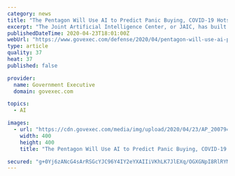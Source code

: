 ```yaml
---
category: news
title: "The Pentagon Will Use AI to Predict Panic Buying, COVID-19 Hotspots"
excerpt: "The Joint Artificial Intelligence Center, or JAIC, has built a prototype AI tool that uses a wide variety of data streams to predict COVID-19 hotspots and related logistics and supply-chain problems. “You have to be looking a little in the future,” said Nand Mulchandani, chief technical officer at the JAIC. Dubbed Salus, for the Roman ..."
publishedDateTime: 2020-04-23T18:01:00Z
webUrl: "https://www.govexec.com/defense/2020/04/pentagon-will-use-ai-predict-panic-buying-covid-19-hotspots/164836/?oref=ge-category-lander-featured-river"
type: article
quality: 37
heat: 37
published: false

provider:
  name: Government Executive
  domain: govexec.com

topics:
  - AI

images:
  - url: "https://cdn.govexec.com/media/img/upload/2020/04/23/AP_20079457104122-/open-graph.jpg"
    width: 400
    height: 400
    title: "The Pentagon Will Use AI to Predict Panic Buying, COVID-19 Hotspots"

secured: "g+0Yj6zANcG4sArRSGcYJC96Y4IY2eYXAIIiVKhLK7JlEXq/OGXGNpI8RlRYM0gQCp2p5nZd6CDPBpJPBqSiibRHDd1664EaPhVMpkNhmOGeAfUbJMkiwV0EW9I9OjL881+wnmP9ZL1dmMJfnlPtG9Fiw3FMMG8zRauR+ThIi3wdbN1JZJGt3wNiKFy2TpijzGDsYyQNRDZmbDZsC0i5lxJzN892ZSK55rXfSPUgpH74SY2jr7Xnh8iPSEM+ncnHnD4wlJBS98G7Xa6T4nukuxqgH/ViiXhOIT/XqKo8DY/QyYes+K6CNXV2PYjfd+h9;/ZG398miPZGZkmpw+BNSpg=="
---
```


